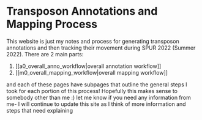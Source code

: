 # Transposon Annotations and Mapping Process

This website is just my notes and process for generating transposon annotations and then tracking their movement during SPUR 2022 (Summer 2022). There are 2 main parts:

1. [[a0_overall_anno_workflow|overall annotation workflow]]
2. [[m0_overall_mapping_workflow|overall mapping workflow]]

and each of these pages have subpages that outline the general steps I took for each portion of this process! Hopefully this makes sense to somebody other than me :) let me know if you need any information from me- I will continue to update this site as I think of more information and steps that need explaining
